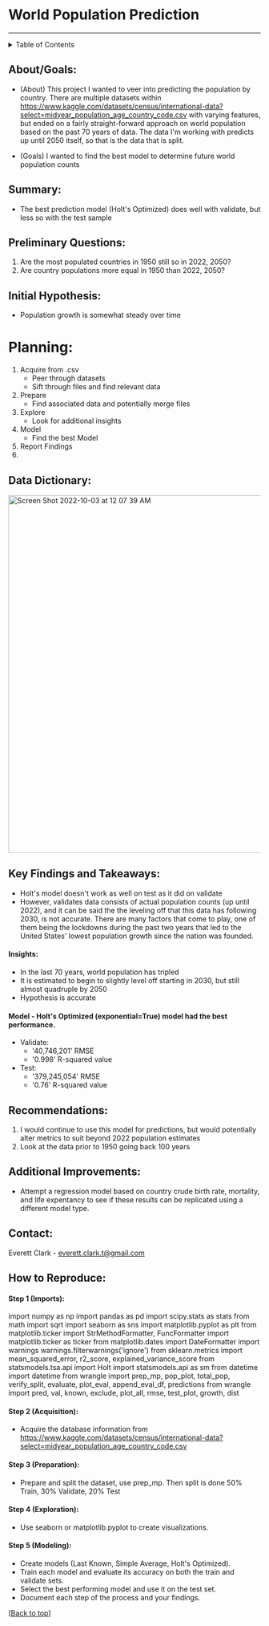 # World Population Prediction
--------------
<!-- TABLE OF CONTENTS -->
<details>
  <summary>Table of Contents</summary>
  <ol>
    <li><a href="#about">About</a>
    <li><a href="#summary">Summary</a></li>
    <li><a href="#preliminary-questions">Questions</a></li>
    <li><a href="#planning">Planning</a></li>
    <li><a href="#data-dictionary">Data Dictionary</a></li>
    <li><a href="#Key-Findings-and-Takeaways">Key Findings and Takeaways</a></li>
    <li><a href="#recommendations">Recommendations</a></li>
    <li><a href="#additional-improvements">Additional Improvements</a></li>
    <li><a href="#contact">Contact</a></li>
    <li><a href="#how-to-reproduce">How to Reproduce</a></li>
  </ol>
</details>
    
## About/Goals:
- (About) This project I wanted to veer into predicting the population by country. There are multiple datasets within https://www.kaggle.com/datasets/census/international-data?select=midyear_population_age_country_code.csv with varying features, but ended on a fairly straight-forward approach on world population based on the past 70 years of data. The data I'm working with predicts up until 2050 itself, so that is the data that is split.

- (Goals) I wanted to find the best model to determine future world population counts

## Summary:
- The best prediction model (Holt's Optimized) does well with validate, but less so with the test sample

## Preliminary Questions:
  1. Are the most populated countries in 1950 still so in 2022, 2050?
  1. Are country populations more equal in 1950 than 2022, 2050?

## Initial Hypothesis:
  - Population growth is somewhat steady over time

# Planning:
1. Acquire from .csv
    - Peer through datasets
    - Sift through files and find relevant data
2. Prepare
    - Find associated data and potentially merge files
3. Explore
    - Look for additional insights
4. Model
    - Find the best Model
5. Report Findings
6. 
## Data Dictionary:
<img width="713" alt="Screen Shot 2022-10-03 at 12 07 39 AM" src="https://user-images.githubusercontent.com/98612085/193505273-46f40821-2015-4d87-88a7-cbf5ef3ed32e.png">

## Key Findings and Takeaways:
- Holt's model doesn't work as well on test as it did on validate
- However, validates data consists of actual population counts (up until 2022), and it can be said the the leveling off that this data has following 2030, is not accurate. There are many factors that come to play, one of them being the lockdowns during the past two years that led to the United States' lowest population growth since the nation was founded.

#### Insights:
- In the last 70 years, world population has tripled 
- It is estimated to begin to slightly level off starting in 2030, but still almost quadruple by 2050
- Hypothesis is accurate

#### Model - Holt's Optimized (exponential=True) model had the best performance.

- Validate: 
  - '40,746,201' RMSE
  - '0.998' R-squared value
- Test: 
  - '379,245,054' RMSE
  - '0.76' R-squared value
  
## Recommendations:
  1. I would continue to use this model for predictions, but would potentially alter metrics to suit beyond 2022 population estimates
  2. Look at the data prior to 1950 going back 100 years

## Additional Improvements:
- Attempt a regression model based on country crude birth rate, mortality, and life expentancy to see if these results can be replicated using a different model type.

## Contact:
Everett Clark - everett.clark.t@gmail.com

## How to Reproduce:
#### Step 1 (Imports):  
import numpy as np
import pandas as pd
import scipy.stats as stats
from math import sqrt 
import seaborn as sns
import matplotlib.pyplot as plt
from matplotlib.ticker import StrMethodFormatter, FuncFormatter
import matplotlib.ticker as ticker
from matplotlib.dates import DateFormatter
import warnings
warnings.filterwarnings('ignore')
from sklearn.metrics import mean_squared_error, r2_score, explained_variance_score
from statsmodels.tsa.api import Holt
import statsmodels.api as sm
from datetime import datetime
from wrangle import prep_mp, pop_plot, total_pop, verify_split, evaluate, plot_eval, append_eval_df, predictions
from wrangle import pred, val, known, exclude, plot_all, rmse, test_plot, growth, dist

#### Step 2 (Acquisition):  
- Acquire the database information from https://www.kaggle.com/datasets/census/international-data?select=midyear_population_age_country_code.csv

#### Step 3 (Preparation):  
- Prepare and split the dataset, use prep_mp. Then split is done 50% Train, 30% Validate, 20% Test

#### Step 4 (Exploration):
- Use seaborn or matplotlib.pyplot to create visualizations.

#### Step 5 (Modeling):
- Create models (Last Known, Simple Average, Holt's Optimized).
- Train each model and evaluate its accuracy on both the train and validate sets.
- Select the best performing model and use it on the test set.
- Document each step of the process and your findings.

[[Back to top](#top)]
